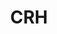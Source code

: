 ---
title: CRH
crosslinks:
- coins
- CoinstarFinds
- PMsTradingPost
- Serendipity
- ImagesOfThe1940s
- Coins4Sale
- papermoney
- mildlyinteresting
- metaldetecting
- philately
---